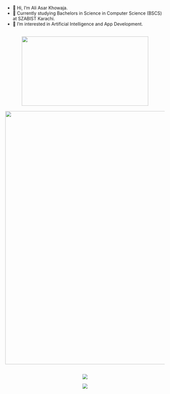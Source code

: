 - 👋 Hi, I’m Ali Asar Khowaja.
- 🏫 Currently studying Bachelors in Science in Computer Science (BSCS) at SZABIST Karachi.
- 👀 I’m interested in Artificial Intelligence and App Development.

<!---
aliasar1/aliasar1 is a ✨ special ✨ repository because its `README.md` (this file) appears on your GitHub profile.
You can click the Preview link to take a look at your changes.
--->
<br>
<div align="center">
<img align="center" src="http://github-profile-summary-cards.vercel.app/api/cards/stats?username=aliasar1&theme=tokyonight" width = "400" height="219">
<br>
<br>
<img align="center" src="http://github-profile-summary-cards.vercel.app/api/cards/profile-details?username=aliasar1&theme=tokyonight" width = "800">
</div>

<br>
<p align="center">
    <a href="https://git.io/streak-stats"><img src="https://streak-stats.demolab.com?user=aliasar1&theme=tokyonight"/></a>
</p>


<p align='center'>
<img src="https://api.visitorbadge.io/api/visitors?path=https://github.com/aliasar1&label=Views&countColor=%23697689&style=flat-square" />
</p>
